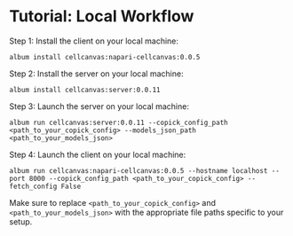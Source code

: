 # Tutorial: Local Workflow

Step 1: Install the client on your local machine: 
```
album install cellcanvas:napari-cellcanvas:0.0.5
```

Step 2: Install the server on your local machine: 
```
album install cellcanvas:server:0.0.11
```

Step 3: Launch the server on your local machine: 
```
album run cellcanvas:server:0.0.11 --copick_config_path <path_to_your_copick_config> --models_json_path <path_to_your_models_json>
```

Step 4: Launch the client on your local machine: 
```
album run cellcanvas:napari-cellcanvas:0.0.5 --hostname localhost --port 8000 --copick_config_path <path_to_your_copick_config> --fetch_config False
```
Make sure to replace `<path_to_your_copick_config>` and `<path_to_your_models_json>` with the appropriate file paths specific to your setup.
